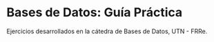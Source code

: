 # Bases de Datos: Guía Práctica
Ejercicios desarrollados en la cátedra de Bases de Datos, UTN - FRRe.
